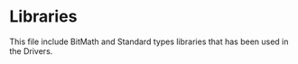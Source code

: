 # Libraries
This file include BitMath and Standard types libraries that has been used in the Drivers.
